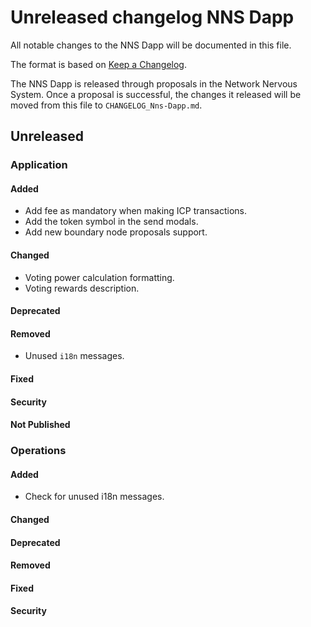 
# Unreleased changelog NNS Dapp

All notable changes to the NNS Dapp will be documented in this file.

The format is based on [Keep a Changelog](https://keepachangelog.com/en/1.0.0/).

The NNS Dapp is released through proposals in the Network Nervous System. Once a
proposal is successful, the changes it released will be moved from this file to
`CHANGELOG_Nns-Dapp.md`.

## Unreleased

### Application

#### Added

* Add fee as mandatory when making ICP transactions.
* Add the token symbol in the send modals.
* Add new boundary node proposals support.

#### Changed

* Voting power calculation formatting.
* Voting rewards description.

#### Deprecated

#### Removed

* Unused `i18n` messages.

#### Fixed

#### Security

#### Not Published

### Operations

#### Added

* Check for unused i18n messages.

#### Changed

#### Deprecated

#### Removed

#### Fixed

#### Security
